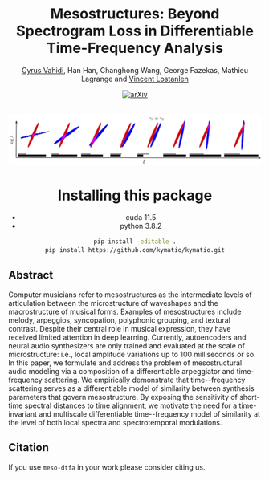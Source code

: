 <div align="center">

# Mesostructures: Beyond Spectrogram Loss in Differentiable Time-Frequency Analysis

[Cyrus Vahidi](cyruvahidi.com), Han Han, Changhong Wang, George Fazekas, Mathieu Lagrange and [Vincent Lostanlen](lostanlen.com)

[![arXiv]()]()

<br>

<img src="docs/assets/AM_FM_delta_chirps.png">

# Installing this package
* cuda 11.5
* python 3.8.2
```bash
pip install -editable .
pip install https://github.com/kymatio/kymatio.git
```

</div>

## Abstract
Computer musicians refer to mesostructures as the intermediate levels of articulation between the microstructure of waveshapes and the macrostructure of musical forms. Examples of mesostructures include melody, arpeggios, syncopation, polyphonic grouping, and textural contrast.
Despite their central role in musical expression, they have received limited attention in deep learning.
Currently, autoencoders and neural audio synthesizers are only trained and evaluated at the scale of microstructure: i.e., local amplitude variations up to 100 milliseconds or so.
In this paper, we formulate and address the problem of mesostructural audio modeling via a composition of a differentiable arpeggiator and time-frequency scattering. We empirically demonstrate that time--frequency scattering serves as a differentiable model of similarity between synthesis parameters that govern mesostructure.
By exposing the sensitivity of short-time spectral distances to time alignment, we motivate the need for a time-invariant and multiscale differentiable time--frequency model of similarity at the level of both local spectra and spectrotemporal modulations. 

## Citation
If you use `meso-dtfa` in your work please consider citing us.
```

```
